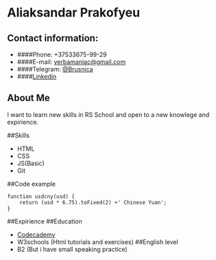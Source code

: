 # Aliaksandar Prakofyeu
## Contact information:

- ####Phone: +37533675-99-29
- ####E-mail: yerbamaniac@gmail.com
- ####Telegram: [@Brusnica](https://t.me/Brusnica)
- ####[Linkedin](https://www.linkedin.com/in/александр-прокофьев-2599b3203/)

## About Me 
I want to learn new skills in RS School and open to a new knowlege and expirience.  

##Skills
 - HTML
 - CSS
 - JS(Basic)
 - Git

##Code example
```
function usdcny(usd) {
    return (usd * 6.75).toFixed(2) +' Chinese Yuan';
}
```
##Expirience
##Education
 - [Codecademy](https://www.codecademy.com/profiles/remezz8715346541)
 - W3schools (Html tutorials and exercises)
##English level
 - B2 (But i have small speaking practice)

